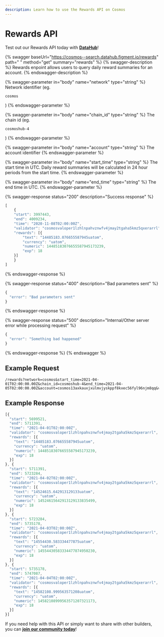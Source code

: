 ```yaml
---
description: Learn how to use the Rewards API on Cosmos
---
```


# Rewards API

Test out our Rewards API today with [**DataHub**](https://datahub.figment.io/sign\_up?service=cosmos)!

{% swagger baseUrl="https://cosmos--search.datahub.figment.io/rewards" path=" " method="get" summary="rewards" %}
{% swagger-description %}
Rewards enpoint allows users to query daily reward summaries for an account.
{% endswagger-description %}

{% swagger-parameter in="body" name="network" type="string" %}
Network identifier (eg. 

`cosmos`

)
{% endswagger-parameter %}

{% swagger-parameter in="body" name="chain_id" type="string" %}
The chain id (eg. 

`cosmoshub-4`

)
{% endswagger-parameter %}

{% swagger-parameter in="body" name="account" type="string" %}
The account identifier
{% endswagger-parameter %}

{% swagger-parameter in="body" name="start_time" type="string" %}
The start time in UTC. Daily reward summaries will be calculated in 24 hour periods from the start time.
{% endswagger-parameter %}

{% swagger-parameter in="body" name="end_time" type="string" %}
The end time in UTC.
{% endswagger-parameter %}

{% swagger-response status="200" description="Success response" %}
```javascript
[
    {
    "start": 3997443,
    "end": 4009234,
    "time": "2020-11-08T02:00:00Z",
    "validator": "cosmosvaloper1lzhlnpahvznwfv4jmay2tgaha5kmz5qxerarrl",
    "rewards": [{
        "text": "14485183.076655587945uatom",
        "currency": "uatom",
        "numeric": 14485183076655587945173239,
        "exp": 18
    }]
    }
]
```
{% endswagger-response %}

{% swagger-response status="400" description="Bad parameters sent" %}
```javascript
{
  "error": "Bad parameters sent"
}
```
{% endswagger-response %}

{% swagger-response status="500" description="Internal/Other server error while processing request" %}
```javascript
{
  "error": "Something bad happened" 
}
```
{% endswagger-response %}
{% endswagger %}

## Example Request

```http
/rewards?network=cosmos&start_time=2021-04-01T02:00:00.00Z&chain_id=cosmoshub-4&end_time=2021-04-05T02:00:00.00Z&account=cosmos13axkauxjxulmvjyskppf8kxec56fyl96njm8qq&validators=cosmosvaloper1lzhlnpahvznwfv4jmay2tgaha5kmz5qxerarrl
```

## Example Response

```javascript
[{
  "start": 5699521,
  "end": 5711391,
  "time": "2021-04-01T02:00:00Z",
  "validator": "cosmosvaloper1lzhlnpahvznwfv4jmay2tgaha5kmz5qxerarrl",
  "rewards": [{
    "text": "14485183.076655587945uatom",
    "currency": "uatom",
    "numeric": 14485183076655587945173239,
    "exp": 18
  }]
}, {
  "start": 5711391,
  "end": 5723284,
  "time": "2021-04-02T02:00:00Z",
  "validator": "cosmosvaloper1lzhlnpahvznwfv4jmay2tgaha5kmz5qxerarrl",
  "rewards": [{
    "text": "14524615.642913129133uatom",
    "currency": "uatom",
    "numeric": 14524615642913129133835499,
    "exp": 18
  }]
}, {
  "start": 5723284,
  "end": 5735178,
  "time": "2021-04-03T02:00:00Z",
  "validator": "cosmosvaloper1lzhlnpahvznwfv4jmay2tgaha5kmz5qxerarrl",
  "rewards": [{
    "text": "14554430.583334477875uatom",
    "currency": "uatom",
    "numeric": 14554430583334477874950230,
    "exp": 18
  }]
}, {
  "start": 5735178,
  "end": 5747087,
  "time": "2021-04-04T02:00:00Z",
  "validator": "cosmosvaloper1lzhlnpahvznwfv4jmay2tgaha5kmz5qxerarrl",
  "rewards": [{
    "text": "14582108.999563571208uatom",
    "currency": "uatom",
    "numeric": 14582108999563571207321173,
    "exp": 18
  }]
}]
```

If you need help with this API or simply want to share with other builders, you can [**join our community today**](https://discord.gg/fszyM7K)!
